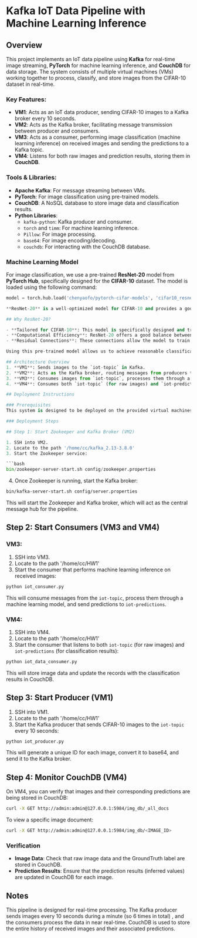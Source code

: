 # Kafka IoT Data Pipeline with Machine Learning Inference

## Overview

This project implements an IoT data pipeline using **Kafka** for real-time image streaming, **PyTorch** for machine learning inference, and **CouchDB** for data storage. The system consists of multiple virtual machines (VMs) working together to process, classify, and store images from the CIFAR-10 dataset in real-time.

### Key Features:
- **VM1**: Acts as an IoT data producer, sending CIFAR-10 images to a Kafka broker every 10 seconds.
- **VM2**: Acts as the Kafka broker, facilitating message transmission between producer and consumers.
- **VM3**: Acts as a consumer, performing image classification (machine learning inference) on received images and sending the predictions to a Kafka topic.
- **VM4**: Listens for both raw images and prediction results, storing them in **CouchDB**.

### Tools & Libraries:
- **Apache Kafka**: For message streaming between VMs.
- **PyTorch**: For image classification using pre-trained models.
- **CouchDB**: A NoSQL database to store image data and classification results.
- **Python Libraries**:
  - `kafka-python`: Kafka producer and consumer.
  - `torch` and `timm`: For machine learning inference.
  - `Pillow`: For image processing.
  - `base64`: For image encoding/decoding.
  - `couchdb`: For interacting with the CouchDB database.
  
### Machine Learning Model

For image classification, we use a pre-trained **ResNet-20** model from **PyTorch Hub**, specifically designed for the **CIFAR-10** dataset. The model is loaded using the following command:

```python
model = torch.hub.load('chenyaofo/pytorch-cifar-models', 'cifar10_resnet20', pretrained=True)

**ResNet-20** is a well-optimized model for CIFAR-10 and provides a good balance between computational efficiency and accuracy for small image sizes like 32x32 pixels. It utilizes residual connections to mitigate the vanishing gradient problem commonly found in deep networks.

## Why ResNet-20?

- **Tailored for CIFAR-10**: This model is specifically designed and trained for the CIFAR-10 dataset, making it highly suitable for classifying its small image sizes.
- **Computational Efficiency**: ResNet-20 offers a good balance between accuracy and computational speed.
- **Residual Connections**: These connections allow the model to train deeper networks effectively without running into the vanishing gradient problem.

Using this pre-trained model allows us to achieve reasonable classification performance without needing extensive training on the CIFAR-10 dataset.

## Architecture Overview
1. **VM1**: Sends images to the `iot-topic` in Kafka.
2. **VM2**: Acts as the Kafka broker, routing messages from producers to consumers.
3. **VM3**: Consumes images from `iot-topic`, processes them through a machine learning model, and sends predictions to `iot-predictions`.
4. **VM4**: Consumes both `iot-topic` (for raw images) and `iot-predictions` (for classification results), storing both in CouchDB.

## Deployment Instructions

### Prerequisites
This system is designed to be deployed on the provided virtual machines (VM1, VM2, VM3, VM4). You do not need to install any software locally; instead, you will use the configured virtual machines for all components.

### Deployment Steps

## Step 1: Start Zookeeper and Kafka Broker (VM2)

1. SSH into VM2.
2. Locate to the path '/home/cc/kafka_2.13-3.8.0'
3. Start the Zookeeper service:

```bash
bin/zookeeper-server-start.sh config/zookeeper.properties
```

4. Once Zookeeper is running, start the Kafka broker:

```bash
bin/kafka-server-start.sh config/server.properties
```

This will start the Zookeeper and Kafka broker, which will act as the central message hub for the pipeline.

## Step 2: Start Consumers (VM3 and VM4)

### VM3:

1. SSH into VM3.
2. Locate to the path '/home/cc/HW1'
3. Start the consumer that performs machine learning inference on received images:

```bash
python iot_consumer.py
```

This will consume messages from the `iot-topic`, process them through a machine learning model, and send predictions to `iot-predictions`.

### VM4:

1. SSH into VM4.
2. Locate to the path '/home/cc/HW1'
3. Start the consumer that listens to both `iot-topic` (for raw images) and `iot-predictions` (for classification results):

```bash
python iot_data_consumer.py
```

This will store image data and update the records with the classification results in CouchDB.

## Step 3: Start Producer (VM1)

1. SSH into VM1.
2. Locate to the path '/home/cc/HW1'
3. Start the Kafka producer that sends CIFAR-10 images to the `iot-topic` every 10 seconds:

```bash
python iot_producer.py
```

This will generate a unique ID for each image, convert it to base64, and send it to the Kafka broker.

## Step 4: Monitor CouchDB (VM4)

On VM4, you can verify that images and their corresponding predictions are being stored in CouchDB:

```bash
curl -X GET http://admin:admin@127.0.0.1:5984/img_db/_all_docs
```

To view a specific image document:

```bash
curl -X GET http://admin:admin@127.0.0.1:5984/img_db/<IMAGE_ID>
```

### Verification

- **Image Data**: Check that raw image data and the GroundTruth label are stored in CouchDB.
- **Prediction Results**: Ensure that the prediction results (inferred values) are updated in CouchDB for each image.

## Notes

This pipeline is designed for real-time processing. 
The Kafka producer sends images every 10 seconds during a minute (so 6 times in total) , and the consumers process the data in near real-time. 
CouchDB is used to store the entire history of received images and their associated predictions.

